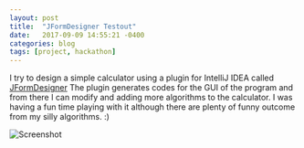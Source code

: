 ```yaml
---
layout: post
title:  "JFormDesigner Testout"
date:   2017-09-09 14:55:21 -0400
categories: blog
tags: [project, hackathon]
---
```


I try to design a simple calculator using a plugin for IntelliJ IDEA called [JFormDesigner](https://www.formdev.com/)
The plugin generates codes for the GUI of the program and from there I can modify and adding more algorithms to the calculator. I was having a fun time playing with it although there are plenty of funny outcome from my silly algorithms. :)

![Screenshot](https://percytran96.github.io/img/jformdesigner.png)

